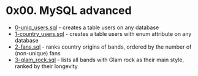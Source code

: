 # 0x00. MySQL advanced
- [0-uniq_users.sql](0-uniq_users.sql) - creates a table users on any database
- [1-country_users.sql](1-country_users.sql) - creates a table users with enum attribute on any database
- [2-fans.sql](2-fans.sql) - ranks country origins of bands, ordered by the number of (non-unique) fans
- [3-glam_rock.sql](3-glam_rock.sql) - lists all bands with Glam rock as their main style, ranked by their longevity
